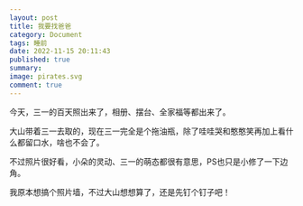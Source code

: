 ```yaml
---
layout: post
title: 我要找爸爸
category: Document
tags: 睡前
date: 2022-11-15 20:11:43
published: true
summary: 
image: pirates.svg
comment: true
---
```


今天，三一的百天照出来了，相册、摆台、全家福等都出来了。

大山带着三一去取的，现在三一完全是个拖油瓶，除了哇哇哭和憨憨笑再加上看什么都留口水，啥也不会了。

不过照片很好看，小朵的灵动、三一的萌态都很有意思，PS也只是小修了一下边角。

我原本想搞个照片墙，不过大山想想算了，还是先钉个钉子吧！
